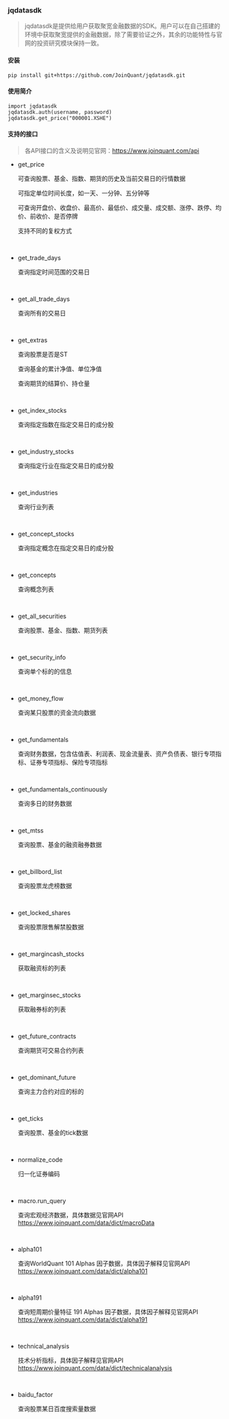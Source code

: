 ### jqdatasdk

>jqdatasdk是提供给用户获取聚宽金融数据的SDK。用户可以在自己搭建的环境中获取聚宽提供的金融数据，除了需要验证之外，其余的功能特性与官网的投资研究模块保持一致。

  

#### 安装


```
pip install git+https://github.com/JoinQuant/jqdatasdk.git
```




#### 使用简介

```
import jqdatasdk
jqdatasdk.auth(username, password)
jqdatasdk.get_price("000001.XSHE")
```



#### 支持的接口

> 各API接口的含义及说明见官网：https://www.joinquant.com/api

- get_price

  可查询股票、基金、指数、期货的历史及当前交易日的行情数据

  可指定单位时间长度，如一天、一分钟、五分钟等

  可查询开盘价、收盘价、最高价、最低价、成交量、成交额、涨停、跌停、均价、前收价、是否停牌

  支持不同的复权方式

  ​

- get_trade_days

  查询指定时间范围的交易日

  ​

- get_all_trade_days

  查询所有的交易日

  ​

- get_extras

  查询股票是否是ST

  查询基金的累计净值、单位净值

  查询期货的结算价、持仓量

  ​


- get_index_stocks

  查询指定指数在指定交易日的成分股

  ​

- get_industry_stocks

  查询指定行业在指定交易日的成分股

  ​
  
- get_industries

  查询行业列表

  ​

- get_concept_stocks

  查询指定概念在指定交易日的成分股

  ​
  
- get_concepts

  查询概念列表

  ​

- get_all_securities

  查询股票、基金、指数、期货列表

  ​

- get_security_info

  查询单个标的的信息

  ​


- get_money_flow

  查询某只股票的资金流向数据

  ​

- get_fundamentals

  查询财务数据，包含估值表、利润表、现金流量表、资产负债表、银行专项指标、证券专项指标、保险专项指标

  ​
  
- get_fundamentals_continuously 

  查询多日的财务数据

  ​


- get_mtss

  查询股票、基金的融资融券数据

  ​
  
  
- get_billbord_list

  查询股票龙虎榜数据

  ​
  
  
- get_locked_shares

  查询股票限售解禁股数据

  ​
  
- get_margincash_stocks 

  获取融资标的列表

  ​
  
- get_marginsec_stocks  

  获取融券标的列表

  ​


- get_future_contracts

  查询期货可交易合约列表

  ​


- get_dominant_future

  查询主力合约对应的标的

  ​
  
  
- get_ticks

  查询股票、基金的tick数据

  ​
  

- normalize_code

  归一化证券编码

  ​


- macro.run_query

  查询宏观经济数据，具体数据见官网API https://www.joinquant.com/data/dict/macroData

  ​



- alpha101

  查询WorldQuant 101 Alphas 因子数据，具体因子解释见官网API https://www.joinquant.com/data/dict/alpha101

  ​
  


- alpha191

  查询短周期价量特征 191 Alphas 因子数据，具体因子解释见官网API https://www.joinquant.com/data/dict/alpha191
  
  ​
  

- technical_analysis

  技术分析指标，具体因子解释见官网API https://www.joinquant.com/data/dict/technicalanalysis
  
  ​
  
  
  
- baidu_factor

  查询股票某日百度搜索量数据